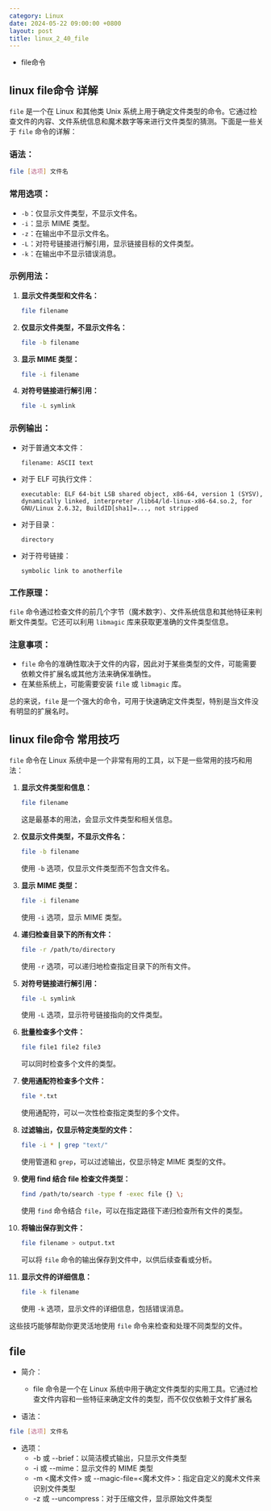 ```yaml
---
category: Linux
date: 2024-05-22 09:00:00 +0800
layout: post
title: linux_2_40_file
---
```


+ file命令

## linux file命令 详解

`file` 是一个在 Linux 和其他类 Unix 系统上用于确定文件类型的命令。它通过检查文件的内容、文件系统信息和魔术数字等来进行文件类型的猜测。下面是一些关于 `file` 命令的详解：

### 语法：

```bash
file [选项] 文件名
```

### 常用选项：

- `-b`：仅显示文件类型，不显示文件名。
- `-i`：显示 MIME 类型。
- `-z`：在输出中不显示文件名。
- `-L`：对符号链接进行解引用，显示链接目标的文件类型。
- `-k`：在输出中不显示错误消息。

### 示例用法：

1. **显示文件类型和文件名：**
   ```bash
   file filename
   ```

2. **仅显示文件类型，不显示文件名：**
   ```bash
   file -b filename
   ```

3. **显示 MIME 类型：**
   ```bash
   file -i filename
   ```

4. **对符号链接进行解引用：**
   ```bash
   file -L symlink
   ```

### 示例输出：

- 对于普通文本文件：
  ```
  filename: ASCII text
  ```

- 对于 ELF 可执行文件：
  ```
  executable: ELF 64-bit LSB shared object, x86-64, version 1 (SYSV), dynamically linked, interpreter /lib64/ld-linux-x86-64.so.2, for GNU/Linux 2.6.32, BuildID[sha1]=..., not stripped
  ```

- 对于目录：
  ```
  directory
  ```

- 对于符号链接：
  ```
  symbolic link to anotherfile
  ```

### 工作原理：

`file` 命令通过检查文件的前几个字节（魔术数字）、文件系统信息和其他特征来判断文件类型。它还可以利用 `libmagic` 库来获取更准确的文件类型信息。

### 注意事项：

- `file` 命令的准确性取决于文件的内容，因此对于某些类型的文件，可能需要依赖文件扩展名或其他方法来确保准确性。
- 在某些系统上，可能需要安装 `file` 或 `libmagic` 库。

总的来说，`file` 是一个强大的命令，可用于快速确定文件类型，特别是当文件没有明显的扩展名时。

##  linux file命令 常用技巧

`file` 命令在 Linux 系统中是一个非常有用的工具，以下是一些常用的技巧和用法：

1. **显示文件类型和信息：**
   ```bash
   file filename
   ```
   这是最基本的用法，会显示文件类型和相关信息。

2. **仅显示文件类型，不显示文件名：**
   ```bash
   file -b filename
   ```
   使用 `-b` 选项，仅显示文件类型而不包含文件名。

3. **显示 MIME 类型：**
   ```bash
   file -i filename
   ```
   使用 `-i` 选项，显示 MIME 类型。

4. **递归检查目录下的所有文件：**
   ```bash
   file -r /path/to/directory
   ```
   使用 `-r` 选项，可以递归地检查指定目录下的所有文件。

5. **对符号链接进行解引用：**
   ```bash
   file -L symlink
   ```
   使用 `-L` 选项，显示符号链接指向的文件类型。

6. **批量检查多个文件：**
   ```bash
   file file1 file2 file3
   ```
   可以同时检查多个文件的类型。

7. **使用通配符检查多个文件：**
   ```bash
   file *.txt
   ```
   使用通配符，可以一次性检查指定类型的多个文件。

8. **过滤输出，仅显示特定类型的文件：**
   ```bash
   file -i * | grep "text/"
   ```
   使用管道和 `grep`，可以过滤输出，仅显示特定 MIME 类型的文件。

9. **使用 find 结合 file 检查文件类型：**
   ```bash
   find /path/to/search -type f -exec file {} \;
   ```
   使用 `find` 命令结合 `file`，可以在指定路径下递归检查所有文件的类型。

10. **将输出保存到文件：**
    ```bash
    file filename > output.txt
    ```
    可以将 `file` 命令的输出保存到文件中，以供后续查看或分析。

11. **显示文件的详细信息：**
    ```bash
    file -k filename
    ```
    使用 `-k` 选项，显示文件的详细信息，包括错误消息。

这些技巧能够帮助你更灵活地使用 `file` 命令来检查和处理不同类型的文件。

## file  

<!-- + 使用file命令,查看某个文件的类型信息 -->

+ 简介：
  + file 命令是一个在 Linux 系统中用于确定文件类型的实用工具。它通过检查文件内容和一些特征来确定文件的类型，而不仅仅依赖于文件扩展名

+ 语法：
```bash
file [选项] 文件名
```

+ 选项：
  + -b 或 --brief：以简洁模式输出，只显示文件类型
  + -i 或 --mime：显示文件的 MIME 类型
  + -m <魔术文件> 或 --magic-file=<魔术文件>：指定自定义的魔术文件来识别文件类型
  + -z 或 --uncompress：对于压缩文件，显示原始文件类型